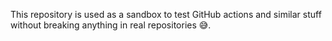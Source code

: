 This repository is used as a sandbox to test GitHub actions and similar stuff without breaking anything in real repositories 😅.
